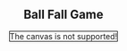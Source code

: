<!DOCTYPE html>
<html lang="en">
  <head>
    <meta charset="UTF-8" />
    <meta name="viewport" content="width=device-width, initial-scale=1.0" />
    <title>Ball Fall Game</title>
  </head>
    <body>
        <section style="display: flex; justify-content: center">
            <div>
                <center>
                    <h1>Ball Fall Game</h1>
                </center>
                <canvas
                    id="canvas"
                    height="600"
                    width="600"
                    style="border: 1px solid black"
                >
                    The canvas is not supported!
                </canvas>
            </div>
        </section>
        <script>
            const canvas = document.getElementById("canvas");
            const ctx = canvas.getContext("2d");
            const canvasH = canvas.height;
            const canvasW = canvas.width;

            let ball = { x: 150, y: -10, w: 5}
            let platformH = 10
            let platformW = canvasW
            let platformDiff = 50
            let platformSpeed = 1
            let leftPressed = (rightPressed = false)
            let moveSpeed = 2
            let score = 0
            let interval = null
            let scoreInterval = null

            function randomHoleX() {
                return Math.floor(Math.random() * 270)
            }

            let platforms = [{ x:0 ,y: canvasH, holeX: randomHoleX(), holeW: 20}]

            drawBall()
            drawPlatforms()
            movePlatforms()
            navigateBall()

            scoreInterval = setInterval(() => {
                score++
            }, 1000)


            function holdAndDrop(closest) {
                if (ball.y > closest.y - ball.w) {
                    if (ball.x > closest.holeX && 
                    ball.x < closest.holeX + closest.holeW) {
                        ball.y += 1
                }} else {
                    ball.y = closest.y - ball.w;
                }
            }

            function drawBall(){
                if (leftPressed && ball.x - ball.r > 0) {
                    ball.x -= moveSpeed
                }
                if (rightPressed && ball.x + ball.r < canvasW){
                    ball.x += moveSpeed
                }

                ctx.beginPath();
                const img = new Image();
                img.src = "http://www.pngall.com/wp-content/uploads/5/Red-Ball-PNG.png";
                ctx.drawImage(img, ball.x, ball.y, ball.w, ball.w);
                ctx.closePath();
            }

            function movePlatforms(){
                let count = 0;
                if (interval) return
                interval = setInterval(() => {
                    checkGameOver()
                    if (count === Math.floor(platformDiff / platformSpeed)) {
                        if (platforms.length > 20) {
                            platforms.splice(0, 4)
                        }
                        addNewPlatform()
                        count = 0
                    }

                    platforms.forEach((platform) => (platform.y -= platformSpeed));

                    const closest = platforms.find(
                        (platform) => ball.y < platform.y + 10 && ball.y > platform.y - ball.w
                    )

                    if (closest) {
                        holdAndDrop(closest)
                    } else {
                        ball.y += 5
                    }

                    ctx.clearRect(0, 0, canvasW, canvasH)

                    drawPlatforms()
                    drawBall()
                    drawScore()
                    count++

                    console.log(platforms.length)
                }, 20)
            }

            function checkGameOver() {
                if (ball.y < 0) {
                    alert("Game Over !!")
                    reset()
                }
            }

            function reset() {
                ball = { x: 150, y: 0, r: 5 }
                platforms = [{ x: 0, y: canvasH, holeX: randomHoleX(), holeW: 20 }]
                clearInterval(interval)
                clearInterval(scoreInterval)
                interval = null
                scoreInterval = null
                movePlatforms()
            }

            function addNewPlatform() {
                const lastPlatform = platforms[platforms.length - 1];
                platforms.push({
                x: 0,
                y: lastPlatform.y + platformDiff,
                holeX: randomHoleX(),
                holeW: 20,
                })
            }

            function drawPlatforms(){
                platforms.forEach((platform) => {
                    createPlatform(platform),
                    createHole(platform)
                })
            }

            function createPlatform(platform){
                    ctx.beginPath()
                    ctx.rect(platform.x, platform.y, platformW, platformH)
                    ctx.fillStyle = "blue"
                    ctx.fill()
                    ctx.closePath()
            }
            
            function createHole(platform){
                    ctx.beginPath()
                    ctx.rect(platform.holeX, platform.y, platform.holeW, platformH)
                    ctx.fillStyle = "white"
                    ctx.fill()
                    ctx.closePath()
            }

            function drawScore() {
                ctx.beginPath();
                ctx.fillStyle = "black";
                ctx.fill();
                ctx.fillText("Score: " + score, 10, 10);
                ctx.closePath();
            }

            function navigateBall() {
                document.addEventListener("keydown", (e) => {
                    if (e.getModifierState("Alt")) {
                        if (e.key === "ArrowLeft") {
                            moveSpeed = 10;
                        }

                        if (e.key === "ArrowRight") {
                            moveSpeed = 10;
                        }
                    }
                    if (e.key === "ArrowLeft") {
                        leftPressed = true;
                    }
                    if (e.key === "ArrowRight") {
                        rightPressed = true;
                    }
                });
                document.addEventListener("keyup", (e) => {
                    if (e.key === "ArrowLeft") {
                        leftPressed = false;
                    }

                    if (e.key === "ArrowRight") {
                        rightPressed = false;
                    }

                    moveSpeed = 2;
                });
            }
        </script>
    </body>
</html>